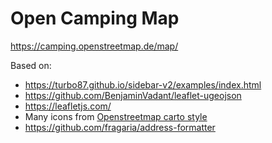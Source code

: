 # Open Camping Map

https://camping.openstreetmap.de/map/

Based on:
* https://turbo87.github.io/sidebar-v2/examples/index.html
* https://github.com/BenjaminVadant/leaflet-ugeojson
* https://leafletjs.com/
* Many icons from [Openstreetmap carto style](https://github.com/gravitystorm/openstreetmap-carto)
* https://github.com/fragaria/address-formatter



